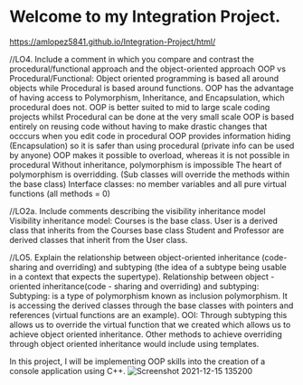# Welcome to my Integration Project.

https://amlopez5841.github.io/Integration-Project/html/

//LO4. Include a comment in which you compare and contrast the procedural/functional approach and the object-oriented approach
OOP vs Procedural/Functional:
Object oriented programming is based all around objects while Procedural is based around functions.
OOP has the advantage of having access to Polymorphism, Inheritance, and Encapsulation, which procedural does not.
OOP is better suited to mid to large scale coding projects whilst Procedural can be done at the very small scale
OOP is based entirely on reusing code without having to make drastic changes that occcurs when you edit code in procedural
OOP provides information hiding (Encapsulation) so it is safer than using procedural (private info can be used by anyone)
OOP makes it possible to overload, whereas it is not possible in procedural
Without inheritance, polymorphism is impossible
The heart of polymorphism is overridding. (Sub classes will override the methods within the base class)
Interface classes: no member variables and all pure virtual functions (all methods = 0)

//LO2a. Include comments describing the visibility inheritance model
Visibility inheritance model: Courses is the base class. User is a derived class that inherits from the Courses base class Student and Professor are derived classes that inherit from the User class.

//LO5. Explain the relationship between object-oriented inheritance (code-sharing and overriding) and subtyping (the idea of a subtype being usable in a context that expects the supertype).
Relationship between object - oriented inheritance(code - sharing and overriding) and subtyping:
Subtyping: is a type of polymorphism known as inclusion polymorphism. It is accessing the derived classes through the base classes with pointers and references (virtual functions are an example).
OOI: Through subtyping this allows us to override the virtual function that we created which allows us to achieve object oriented inheritance.
Other methods to achieve overriding through object oriented inheritance would include using templates.

In this project, I will be implementing OOP skills into the creation of a console application using C++. 
![Screenshot 2021-12-15 135200](https://user-images.githubusercontent.com/74120068/146247426-47a33f2c-7d0b-4e07-babc-80c434381c88.png)

